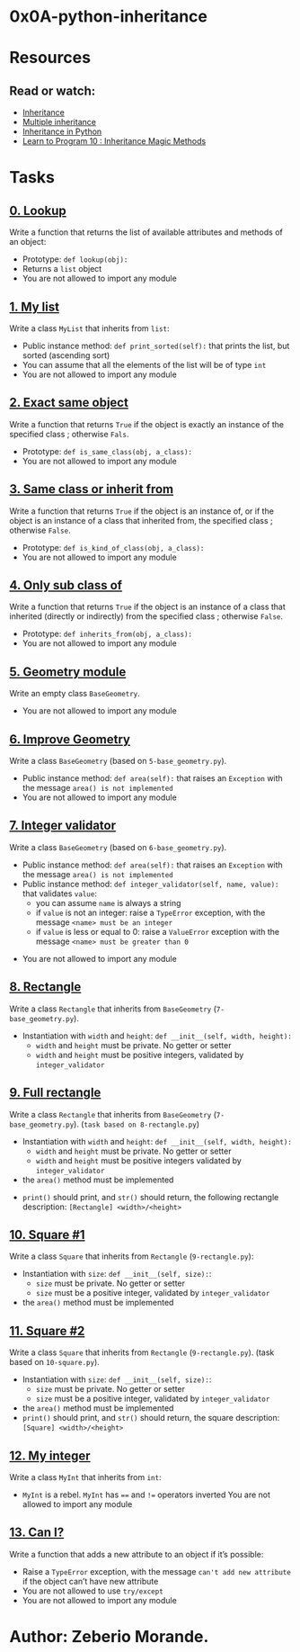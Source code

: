 # 0x0A-python-inheritance

# Resources

## Read or watch:

* [Inheritance](https://docs.python.org/3/tutorial/classes.html#inheritance)
* [Multiple inheritance](https://docs.python.org/3/tutorial/classes.html#inheritance)
* [Inheritance in Python](https://www.geeksforgeeks.org/inheritance-in-python/)
* [Learn to Program 10 : Inheritance Magic Methods](https://www.youtube.com/watch?v=d8kCdLCi6Lk)


# Tasks

## [0. Lookup](https://github.com/Zeb-0/alx-higher_level_programming/blob/master/0x0A-python-inheritance/0-lookup.py)
Write a function that returns the list of available attributes and methods of an object:

* Prototype: `def lookup(obj):`
* Returns a `list` object
* You are not allowed to import any module


## [1. My list](https://github.com/Zeb-0/alx-higher_level_programming/blob/master/0x0A-python-inheritance/1-my_list.py)

Write a class `MyList` that inherits from `list`:

* Public instance method: `def print_sorted(self):` that prints the list, but sorted (ascending sort)
* You can assume that all the elements of the list will be of type `int`
* You are not allowed to import any module


## [2. Exact same object](https://github.com/Zeb-0/alx-higher_level_programming/blob/master/0x0A-python-inheritance/2-is_same_class.py)

Write a function that returns `True` if the object is exactly an instance of the specified class ; otherwise `Fals`.

* Prototype: `def is_same_class(obj, a_class):`
* You are not allowed to import any module


## [3. Same class or inherit from](https://github.com/Zeb-0/alx-higher_level_programming/blob/master/0x0A-python-inheritance/3-is_kind_of_class.py)

Write a function that returns `True` if the object is an instance of, or if the object is an instance of a class that inherited from, the specified class ; otherwise `False`.

* Prototype: `def is_kind_of_class(obj, a_class):`
* You are not allowed to import any module

## [4. Only sub class of](https://github.com/Zeb-0/alx-higher_level_programming/blob/master/0x0A-python-inheritance/4-inherits_from.py)

Write a function that returns `True` if the object is an instance of a class that inherited (directly or indirectly) from the specified class ; otherwise `False`.

* Prototype: `def inherits_from(obj, a_class):`
* You are not allowed to import any module

## [5. Geometry module](https://github.com/Zeb-0/alx-higher_level_programming/blob/master/0x0A-python-inheritance/5-base_geometry.py)

Write an empty class `BaseGeometry`.

* You are not allowed to import any module

## [6. Improve Geometry](https://github.com/Zeb-0/alx-higher_level_programming/blob/master/0x0A-python-inheritance/6-base_geometry.py)

Write a class `BaseGeometry` (based on `5-base_geometry.py`).

* Public instance method: `def area(self):` that raises an `Exception` with the message `area() is not implemented`
* You are not allowed to import any module

## [7. Integer validator](https://github.com/Zeb-0/alx-higher_level_programming/blob/master/0x0A-python-inheritance/7-base_geometry.py)

Write a class `BaseGeometry` (based on `6-base_geometry.py`).

* Public instance method: `def area(self):` that raises an `Exception` with the message `area() is not implemented`
* Public instance method: `def integer_validator(self, name, value):` that validates `value`:
	- you can assume `name` is always a string
	- if `value` is not an integer: raise a `TypeError` exception, with the message `<name> must be an integer`
	- if `value` is less or equal to 0: raise a `ValueError` exception with the message `<name> must be greater than 0`
- You are not allowed to import any module

## [8. Rectangle](https://github.com/Zeb-0/alx-higher_level_programming/blob/master/0x0A-python-inheritance/8-rectangle.py)

Write a class `Rectangle` that inherits from `BaseGeometry` (`7-base_geometry.py`).

* Instantiation with `width` and `height`: `def __init__(self, width, height):`
	* `width` and `height` must be private. No getter or setter
	* `width` and `height` must be positive integers, validated by `integer_validator`

## [9. Full rectangle](https://github.com/Zeb-0/alx-higher_level_programming/blob/master/0x0A-python-inheritance/9-rectangle.py)

Write a class `Rectangle` that inherits from `BaseGeometry` (`7-base_geometry.py`). (`task based on 8-rectangle.py`)

- Instantiation with `width` and `height`: `def __init__(self, width, height):`
	- `width` and `height` must be private. No getter or setter
	- `width` and `height` must be positive integers validated by `integer_validator`
- the `area()` method must be implemented
* `print()` should print, and `str()` should return, the following rectangle description: `[Rectangle] <width>/<height>`

## [10. Square #1](https://github.com/Zeb-0/alx-higher_level_programming/blob/master/0x0A-python-inheritance/10-square.py)

Write a class `Square` that inherits from `Rectangle` (`9-rectangle.py`):

* Instantiation with `size`: `def __init__(self, size):`:
	- `size` must be private. No getter or setter
	- `size` must be a positive integer, validated by `integer_validator`
* the `area()` method must be implemented

## [11. Square #2](https://github.com/Zeb-0/alx-higher_level_programming/blob/master/0x0A-python-inheritance/11-square.py)

Write a class `Square` that inherits from `Rectangle` (`9-rectangle.py`). (task based on `10-square.py`).

* Instantiation with `size`: `def __init__(self, size):`:
	- `size` must be private. No getter or setter
	- `size` must be a positive integer, validated by `integer_validator`
* the `area()` method must be implemented
* `print()` should print, and `str()` should return, the square description: `[Square] <width>/<height>`

## [12. My integer](https://github.com/Zeb-0/alx-higher_level_programming/blob/master/0x0A-python-inheritance/100-my_int.py)

Write a class `MyInt` that inherits from `int`:

* `MyInt` is a rebel. `MyInt` has `==` and `!=` operators inverted
You are not allowed to import any module

## [13. Can I?](https://github.com/Zeb-0/alx-higher_level_programming/blob/master/0x0A-python-inheritance/101-add_attribute.py)

Write a function that adds a new attribute to an object if it’s possible:

* Raise a `TypeError` exception, with the message `can't add new attribute` if the object can’t have new attribute
* You are not allowed to use `try/except`
* You are not allowed to import any module


# Author: Zeberio Morande.
